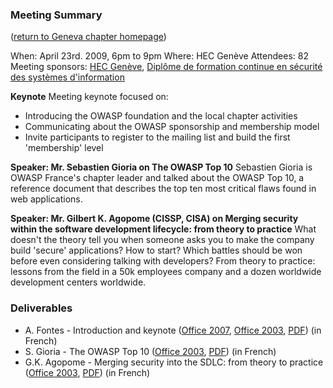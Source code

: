 ### Meeting Summary

([return to Geneva chapter
homepage](http://www.owasp.org/index.php/Geneva))

When: April 23rd. 2009, 6pm to 9pm
Where: HEC Genève
Attendees: 82
Meeting sponsors: [HEC Genève](http://www.hec.unige.ch), [Diplôme de
formation continue en sécurité des systèmes
d'information](http://cssi.unige.ch/)

**Keynote** Meeting keynote focused on:

  - Introducing the OWASP foundation and the local chapter activities
  - Communicating about the OWASP sponsorship and membership model
  - Invite participants to register to the mailing list and build the
    first 'membership' level

**Speaker: Mr. Sebastien Gioria on The OWASP Top 10**
Sebastien Gioria is OWASP France's chapter leader and talked about the
OWASP Top 10, a reference document that describes the top ten most
critical flaws found in web applications.

**Speaker: Mr. Gilbert K. Agopome (CISSP, CISA) on Merging security
within the software development lifecycle: from theory to practice**
What doesn't the theory tell you when someone asks you to make the
company build 'secure' applications? How to start? Which battles should
be won before even considering talking with developers? From theory to
practice: lessons from the field in a 50k employees company and a dozen
worldwide development centers worldwide.

### Deliverables

  - A. Fontes - Introduction and keynote
    ([Office 2007](http://www.owasp.org/images/3/38/0_OWASP-geneva-Spring-09-FONTES.pptx),
    [Office 2003](http://www.owasp.org/images/8/8b/0_OWASP-geneva-Spring-09-FONTES.ppt),
    [PDF](http://www.owasp.org/index.php/Image:0_OWASP-geneva-Spring-09-FONTES.pdf))
    (in French)
  - S. Gioria - The OWASP Top 10
    ([Office 2003](http://www.owasp.org/images/d/de/1_OWASP-geneva-Spring-09-GIORIA.ppt),
    [PDF](http://www.owasp.org/index.php/Image:1_OWASP-geneva-Spring-09-GIORIA.pdf))
    (in French)
  - G.K. Agopome - Merging security into the SDLC: from theory to
    practice
    ([Office 2003](http://www.owasp.org/images/d/da/2_OWASP-geneva-Spring-09-AGOPOME.ppt),
    [PDF](http://www.owasp.org/index.php/Image:2_OWASP-geneva-Spring-09-AGOPOME.pdf))
    (in French)